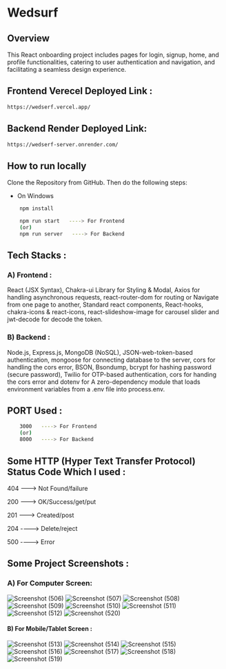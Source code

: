 # Wedsurf

## Overview

This React onboarding project includes pages for login, signup, home, and profile functionalities, catering to user authentication and navigation, and facilitating a seamless design experience.

## Frontend Verecel Deployed Link :
```bash
https://wedserf.vercel.app/
```
## Backend Render Deployed Link: 
```bash
https://wedserf-server.onrender.com/
```

## How to run locally

Clone the Repository from GitHub. Then do the following steps:

- On Windows

```bash
    npm install
```

```bash
    npm run start   ----> For Frontend
    (or)
    npm run server   ----> For Backend
```

## Tech Stacks :

### A) Frontend :
React (JSX Syntax), Chakra-ui Library for Styling & Modal, Axios for handling asynchronous requests, react-router-dom for routing or Navigate from one page to another, Standard react components, React-hooks, chakra-icons & react-icons, react-slideshow-image for carousel slider and jwt-decode for decode the token.

### B) Backend :
Node.js, Express.js, MongoDB (NoSQL), JSON-web-token-based authentication, mongoose for connecting database to the server, cors for handling the cors error, BSON, Bsondump, bcrypt for hashing password (secure password), Twilio for OTP-based authentication, cors for handing the cors error and dotenv for A zero-dependency module that loads environment variables from a .env file into process.env.

## PORT Used :

```bash
    3000   ----> For Frontend
    (or)
    8000   ----> For Backend
```

## Some HTTP (Hyper Text Transfer Protocol) Status Code Which I used :

404 ---> Not Found/failure

200 --->  OK/Success/get/put

201 ---> Created/post

204 ----> Delete/reject

500 ----> Error

## Some Project Screenshots :
### A) For Computer Screen:
![Screenshot (506)](https://github.com/Pushpendra-1697/wedsurf/assets/104748364/dd72653f-28d3-4fdb-bf4e-91bdc7b2fa68)
![Screenshot (507)](https://github.com/Pushpendra-1697/wedsurf/assets/104748364/5713316e-22fe-466c-8abd-2e2988b24489)
![Screenshot (508)](https://github.com/Pushpendra-1697/wedsurf/assets/104748364/a7ca82be-f593-4333-a8cd-b6cae5affa0d)
![Screenshot (509)](https://github.com/Pushpendra-1697/wedsurf/assets/104748364/0df47354-8b4b-4f18-a73a-e22c7c594296)
![Screenshot (510)](https://github.com/Pushpendra-1697/wedsurf/assets/104748364/1bb28203-670b-4b38-84ec-478ccb21b243)
![Screenshot (511)](https://github.com/Pushpendra-1697/wedsurf/assets/104748364/89820d27-8f56-4512-8b80-6b1ea57ec0fb)
![Screenshot (512)](https://github.com/Pushpendra-1697/wedsurf/assets/104748364/e1c33851-be79-4587-be8f-0e851d003e15)
![Screenshot (520)](https://github.com/Pushpendra-1697/wedsurf/assets/104748364/17e4c317-301d-4280-8668-69b864bd83da)

#### B) For Mobile/Tablet Screen :
![Screenshot (513)](https://github.com/Pushpendra-1697/wedsurf/assets/104748364/c9dbcf6e-0ba6-469d-af25-3c1425efaff7)
![Screenshot (514)](https://github.com/Pushpendra-1697/wedsurf/assets/104748364/1e40fdd6-ca0e-446e-a37c-9037f731542f)
![Screenshot (515)](https://github.com/Pushpendra-1697/wedsurf/assets/104748364/b3ca36e4-bc29-467f-a6e6-16f6cf37fccf)
![Screenshot (516)](https://github.com/Pushpendra-1697/wedsurf/assets/104748364/1fb92347-453b-48c9-830a-d3fffd7242e3)
![Screenshot (517)](https://github.com/Pushpendra-1697/wedsurf/assets/104748364/c7e3614c-d1ea-4aba-af62-8c2a4a6c3794)
![Screenshot (518)](https://github.com/Pushpendra-1697/wedsurf/assets/104748364/c1c7a2a4-81f3-4942-81fd-f59dd8eac1d9)
![Screenshot (519)](https://github.com/Pushpendra-1697/wedsurf/assets/104748364/6b9f97ca-9172-4b20-9c58-52e9aa8b8bc5)
